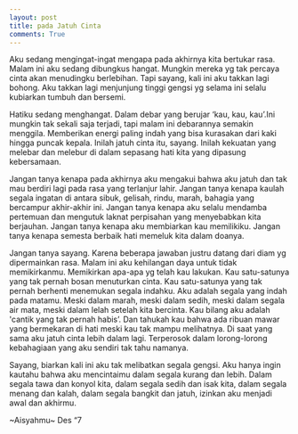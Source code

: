 ```yaml
---
layout: post
title: pada Jatuh Cinta
comments: True
---
```


Aku sedang mengingat-ingat mengapa pada akhirnya kita bertukar rasa. Malam ini aku sedang dibungkus hangat. Mungkin mereka yg tak percaya cinta akan menudingku berlebihan. Tapi sayang, kali ini aku takkan lagi bohong. Aku takkan lagi menjunjung tinggi gengsi yg selama ini selalu kubiarkan tumbuh dan bersemi.

Hatiku sedang menghangat. Dalam debar yang berujar ‘kau, kau, kau’.Ini mungkin tak sekali saja terjadi, tapi malam ini debarannya semakin menggila. Memberikan energi paling indah yang bisa kurasakan dari kaki hingga puncak kepala. Inilah jatuh cinta itu, sayang. Inilah kekuatan yang melebar dan melebur di dalam sepasang hati kita yang dipasung kebersamaan.

Jangan tanya kenapa pada akhirnya aku mengakui bahwa aku jatuh dan tak mau berdiri lagi pada rasa yang terlanjur lahir. Jangan tanya kenapa kaulah segala ingatan di antara sibuk, gelisah, rindu, marah, bahagia yang bercampur akhir-akhir ini. Jangan tanya kenapa aku selalu mendamba pertemuan dan mengutuk laknat perpisahan yang menyebabkan kita berjauhan. Jangan tanya kenapa aku membiarkan kau memilikiku. Jangan tanya kenapa semesta berbaik hati memeluk kita dalam doanya.

Jangan tanya sayang. Karena beberapa jawaban justru datang dari diam yg dipermainkan rasa. Malam ini aku kehilangan daya untuk tidak memikirkanmu. Memikirkan apa-apa yg telah kau lakukan. Kau satu-satunya yang tak pernah bosan menuturkan cinta. Kau satu-satunya yang tak pernah berhenti menemukan segala indahku. Aku adalah segala yang indah pada matamu. Meski dalam marah, meski dalam sedih, meski dalam segala air mata, meski dalam lelah setelah kita bercinta. Kau bilang aku adalah 'cantik yang tak pernah habis’. Dan tahukah kau bahwa ada ribuan mawar yang bermekaran di hati meski kau tak mampu melihatnya. Di saat yang sama aku jatuh cinta lebih dalam lagi. Terperosok dalam lorong-lorong kebahagiaan yang aku sendiri tak tahu namanya.

Sayang, biarkan kali ini aku tak melibatkan segala gengsi. Aku hanya ingin kautahu bahwa aku mencintaimu dalam segala kurang dan lebih. Dalam segala tawa dan konyol kita, dalam segala sedih dan isak kita, dalam segala menang dan kalah, dalam segala bangkit dan jatuh, izinkan aku menjadi awal dan akhirmu.

~Aisyahmu~
Des “7